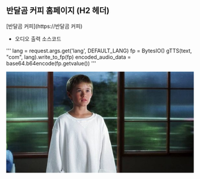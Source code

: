 ## 반달곰 커피 홈페이지 (H2 헤더)

[반달곰 커피](https://반달곰 커피)

- 오디오 출력 소스코드

'''
lang = request.args.get('lang', DEFAULT_LANG)
fp = BytesIO()
gTTS(text, "com", lang).write_to_fp(fp)
encoded_audio_data = base64.b64encode(fp.getvalue())
'''

![david](https://github.com/changhooni/david/blob/main/templates/david.jpg)

